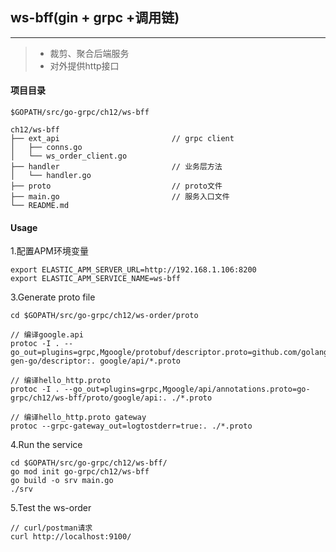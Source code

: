 ## ws-bff(gin + grpc +调用链)

------

> * 裁剪、聚合后端服务
> * 对外提供http接口

#### 项目目录
```
$GOPATH/src/go-grpc/ch12/ws-bff

ch12/ws-bff
├── ext_api                         // grpc client
│   ├── conns.go
│   └── ws_order_client.go
├── handler                         // 业务层方法
│   └── handler.go
├── proto                           // proto文件
├── main.go                         // 服务入口文件
└── README.md
```

#### Usage
1.配置APM环境变量
```
export ELASTIC_APM_SERVER_URL=http://192.168.1.106:8200
export ELASTIC_APM_SERVICE_NAME=ws-bff
```

3.Generate proto file
```
cd $GOPATH/src/go-grpc/ch12/ws-order/proto

// 编译google.api
protoc -I . --go_out=plugins=grpc,Mgoogle/protobuf/descriptor.proto=github.com/golang/protobuf/protoc-gen-go/descriptor:. google/api/*.proto

// 编译hello_http.proto
protoc -I . --go_out=plugins=grpc,Mgoogle/api/annotations.proto=go-grpc/ch12/ws-bff/proto/google/api:. ./*.proto

// 编译hello_http.proto gateway
protoc --grpc-gateway_out=logtostderr=true:. ./*.proto
```

4.Run the service
```
cd $GOPATH/src/go-grpc/ch12/ws-bff/
go mod init go-grpc/ch12/ws-bff
go build -o srv main.go
./srv
```

5.Test the ws-order
```
// curl/postman请求
curl http://localhost:9100/
```